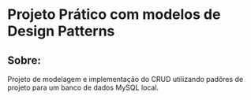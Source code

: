 # Projeto Prático com modelos de Design Patterns
## Sobre:
Projeto de modelagem e implementação do CRUD utilizando padõres de projeto para um banco de dados MySQL local.
